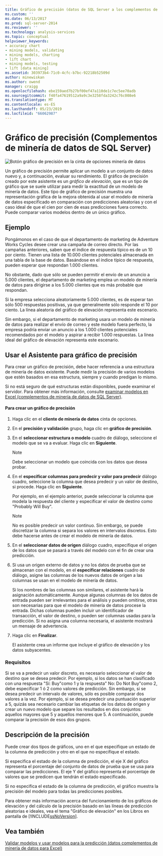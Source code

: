 ```yaml
---
title: Gráfico de precisión (datos de SQL Server a los complementos de minería de datos) | Microsoft Docs
ms.custom: ''
ms.date: 06/13/2017
ms.prod: sql-server-2014
ms.reviewer: ''
ms.technology: analysis-services
ms.topic: conceptual
helpviewer_keywords:
- accuracy chart
- mining models, validating
- mining models, charting
- lift chart
- mining models, testing
- lift [data mining]
ms.assetid: 303973b4-71c0-4cfc-b7bc-92218b52509d
author: minewiskan
ms.author: owend
manager: craigg
ms.openlocfilehash: ebe159aed7b27bf00ef47a110de1c7ec5ee70adb
ms.sourcegitcommit: f40fa47619512a9a9c3e3258fda3242c76c008e6
ms.translationtype: MT
ms.contentlocale: es-ES
ms.lasthandoff: 05/23/2019
ms.locfileid: "66062987"
---
```

# <a name="accuracy-chart-sql-server-data-mining-add-ins"></a>Gráfico de precisión (Complementos de minería de datos de SQL Server)
  ![Botón gráfico de precisión en la cinta de opciones minería de datos](media/dmc-accchart.gif "botón gráfico de precisión en la cinta de opciones minería de datos")  
  
 Un gráfico de precisión permite aplicar un modelo a un conjunto de datos nuevo y, a continuación, evaluar su rendimiento. El gráfico de precisión creado por este asistente es un *gráfico de elevación*, que es un tipo de gráfico que se suele utilizar para medir la exactitud de un modelo de minería de datos. Este tipo de gráfico de precisión muestra una representación gráfica de la mejora obtenida al usar el modelo de minería de datos especificado en comparación con predicciones aleatorias y con el caso ideal de que el cien por cien de esas predicciones fuera correcto. Puede comparar varios modelos dentro de un único gráfico.  
  
## <a name="example"></a>Ejemplo  
 Pongámonos en el caso de que el departamento de marketing de Adventure Works Cycles desee crear una campaña de correo directo. Por las campañas anteriores, saben que el índice de respuesta típico es de un 10 por ciento. Tienen una lista de 10.000 clientes potenciales almacenada en una tabla de la base de datos. Basándose en el índice típico de respuesta, pueden esperar que respondan 1.000 clientes.  
  
 No obstante, dado que sólo se pueden permitir el envío de un anuncio a 5.000 clientes, el departamento de marketing emplea un modelo de minería de datos para dirigirse a los 5.000 clientes que es más probable que respondan.  
  
 Si la empresa selecciona aleatoriamente 5.000 clientes, es de esperar tan sólo 500 respuestas positivas, ya que generalmente sólo responde el 10 por ciento. La línea aleatoria del gráfico de elevación representa este escenario.  
  
 Sin embargo, si el departamento de marketing usara un modelo de minería de datos para realizar el envío de correo y este modelo fuera perfecto, la empresa podría enviar un anuncio a los 1.000 clientes potenciales recomendados por el modelo y aspirar a recibir 1.000 respuestas. La línea ideal del gráfico de elevación representa este escenario.  
  
## <a name="using-the-accuracy-chart-wizard"></a>Usar el Asistente para gráfico de precisión  
 Para crear un gráfico de precisión, debe hacer referencia a una estructura de minería de datos existente. Puede medir la precisión de varios modelos que estén basados en esa estructura, siempre y cuando predigan lo mismo.  
  
 Si no está seguro de qué estructuras están disponibles, puede examinar el servidor. Para obtener más información, consulte [examinar modelos en Excel &#40;complementos de minería de datos de SQL Server&#41;](browsing-models-in-excel-sql-server-data-mining-add-ins.md).  
  
#### <a name="to-create-an-accuracy-chart"></a>Para crear un gráfico de precisión  
  
1.  Haga clic en el **cliente de minería de datos** cinta de opciones.  
  
2.  En el **precisión y validación** grupo, haga clic en **gráfico de precisión**.  
  
3.  En el **seleccionar estructura o modelo** cuadro de diálogo, seleccione el modelo que se va a evaluar. Haga clic en **Siguiente**.  
  
    > [!NOTE]  
    >  Debe seleccionar un modelo que coincida con los datos que desea probar.  
  
4.  En el **especificar columnas para predecir y valor para predecir** diálogo cuadro, seleccione la columna que desea predecir y un valor de destino, si procede. Haga clic en **Siguiente**.  
  
     Por ejemplo, en el ejemplo anterior, puede seleccionar la columna que modela la respuesta del cliente y especificar el valor de destino como "Probably Will Buy".  
  
    > [!NOTE]  
    >  No es posible predecir un valor continuo. Sin embargo, se puede discretizar la columna si separa los valores en intervalos discretos. Esto debe hacerse antes de crear el modelo de minería de datos.  
  
5.  En el **seleccionar datos de origen** diálogo cuadro, especifique el origen de los datos que se pasará a través del modelo con el fin de crear una predicción.  
  
6.  Si usa un origen externo de datos y no los datos de prueba que se almacenan con el modelo, en el **especificar relaciones** cuadro de diálogo, asigne las columnas de los nuevos datos de origen a las columnas se usan en el modelo de minería de datos.  
  
     Si los nombres de las columnas son similares, el asistente hará la asignación automáticamente. Aunque algunas columnas de los datos de entrada pueden ser irrelevantes para el análisis y pueden omitirse, otras son necesarias para que el modelo de minería de datos procese la entrada. Dichas columnas pueden incluir un identificador de transacción, el valor de destino, o pueden ser columnas usadas para la predicción. Si no asigna una columna necesaria, el asistente mostrará un mensaje de advertencia.  
  
7.  Haga clic en **Finalizar**.  
  
     El asistente crea un informe que incluye el gráfico de elevación y los datos subyacentes.  
  
### <a name="requirements"></a>Requisitos  
 Si se va a predecir un valor discreto, es necesario seleccionar el valor de destino que se desea predecir. Por ejemplo, si los datos se han clasificado con una respuesta "Sí: Buy"como 1 y la respuesta" No: Do Not Buy"como 2, debe especificar 1 ó 2 como valores de predicción. Sin embargo, si se desea predecir un intervalo de valores, sólo es posible comparar dos valores a la vez. Por ejemplo, si se desea predecir una puntuación superior a 5, quizás sea necesario cambiar las etiquetas de los datos de origen y crear un nuevo modelo que separe los resultados en dos conjuntos: aquellos mayores que 5 y aquellos menores que 5. A continuación, puede comparar la precisión de esos dos grupos.  
  
## <a name="understanding-accuracy"></a>Descripción de la precisión  
 Puede crear dos tipos de gráficos, uno en el que especifique un estado de la columna de predicción y otro en el que no especifique el estado.  
  
 Si especifica el estado de la columna de predicción, el eje X del gráfico representa el porcentaje del conjunto de datos de prueba que se usa para comparar las predicciones. El eje Y del gráfico representa el porcentaje de valores que se predicen que tendrán el estado especificado.  
  
 Si no especifica el estado de la columna de predicción, el gráfico muestra la precisión del modelo para todas las predicciones posibles.  
  
 Para obtener más información acerca del funcionamiento de los gráficos de elevación y del cálculo de la precisión basado en las líneas de predicción aleatorias e ideales, vea el tema "Gráfico de elevación" en los Libros en pantalla de [!INCLUDE[ssNoVersion](../includes/ssnoversion-md.md)].  
  
## <a name="see-also"></a>Vea también  
 [Validar modelos y usar modelos para la predicción &#40;datos complementos de minería de datos para Excel&#41;](validating-models-and-using-models-for-prediction-data-mining-add-ins-for-excel.md)  
  
  
